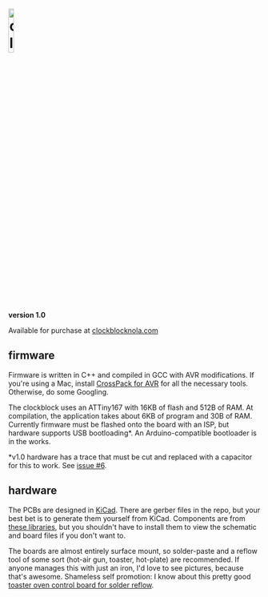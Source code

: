 # <img src="https://clockblocknola.com/images/logo.png" alt="clockblock logo"  width=15% />
**version 1.0**

Available for purchase at [clockblocknola.com](http://www.clockblocknola.com)

## firmware
Firmware is written in C++ and compiled in GCC with AVR modifications. If you're using a Mac, install [CrossPack for AVR](http://www.obdev.at/products/crosspack/index.html) for all the necessary tools. Otherwise, do some Googling.

The clockblock uses an ATTiny167 with 16KB of flash and 512B of RAM. At compilation, the application takes about 6KB of program and 30B of RAM. Currently firmware must be flashed onto the board with an ISP, but hardware supports USB bootloading*. An Arduino-compatible bootloader is in the works.

*v1.0 hardware has a trace that must be cut and replaced with a capacitor for this to work. See [issue #6](https://github.com/wileycousins/clockblock/issues/6).

## hardware
The PCBs are designed in [KiCad](https://launchpad.net/kicad). There are gerber files in the repo, but your best bet is to generate them yourself from KiCad. Components are from [these libraries](https://github.com/mcous/kicad-lib), but you shouldn't have to install them to view the schematic and board files if you don't want to.

The boards are almost entirely surface mount, so solder-paste and a reflow tool of some sort (hot-air gun, toaster, hot-plate) are recommended. If anyone manages this with just an iron, I'd love to see pictures, because that's awesome. Shameless self promotion: I know about this pretty good [toaster oven control board for solder reflow](https://github.com/mcous/reflow).
